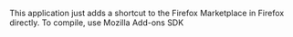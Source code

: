 This application just adds a shortcut to the Firefox Marketplace in Firefox directly. To compile, use Mozilla Add-ons SDK